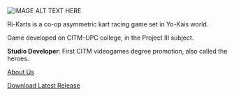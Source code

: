 ![IMAGE ALT TEXT HERE](http://i.imgur.com/ET8jwLb.png)

Ri-Karts is a co-op asymmetric kart racing game set in Yo-Kais world. 

Game developed on CITM-UPC college, in the Project III subject.

**Studio Developer**: First CITM videogames degree promotion, also called the heroes.

[About Us](about_us.md)

<dl>
  <a href="https://github.com/CITMProject3/Project3/releases/download/G1.0.2/Ri-Karts.G1.0.2.zip" class="btn">Download Latest Release</a>
</dl>

